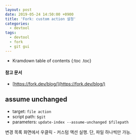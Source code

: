 ```yaml
---
layout: post
date: 2019-05-24 14:50:00 +0900
title: 'Fork: custom action 설정'
categories:
  - devtool
tags:
  - devtool
  - fork
  - git gui
---
```


* Kramdown table of contents
{:toc .toc}

#### 참고 문서

- [https://fork.dev/blog/](https://fork.dev/blog/)

## assume unchanged

- target: `file action`
- script path: `$git`
- parameters: `update-index --assume-unchanged $filepath`

변경 목록 화면에서 우클릭 - 커스텀 액션 실행. 단, 파일 하나씩만 가능.
